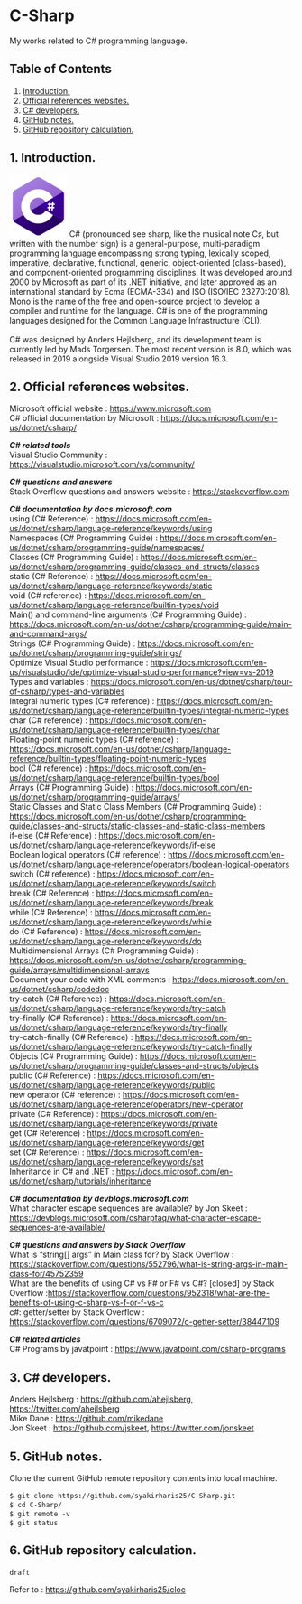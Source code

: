 # C-Sharp
My works related to C# programming language.

## Table of Contents
1. [Introduction.](#introduction)
2. [Official references websites.](#references)
3. [C# developers.](#developers)
4. [GitHub notes.](#github)
5. [GitHub repository calculation.](#calculation)

<a name="introduction"></a>
## 1. Introduction.
<img src="C_Sharp.png" height="110">
C# (pronounced see sharp, like the musical note C♯, but written with the number sign) is a general-purpose, multi-paradigm programming language encompassing strong typing, lexically scoped, imperative, declarative, functional, generic, object-oriented (class-based), and component-oriented programming disciplines. It was developed around 2000 by Microsoft as part of its .NET initiative, and later approved as an international standard by Ecma (ECMA-334) and ISO (ISO/IEC 23270:2018). Mono is the name of the free and open-source project to develop a compiler and runtime for the language. C# is one of the programming languages designed for the Common Language Infrastructure (CLI).
<br /><br />
C# was designed by Anders Hejlsberg, and its development team is currently led by Mads Torgersen. The most recent version is 8.0, which was released in 2019 alongside Visual Studio 2019 version 16.3.

<a name="references"></a>
## 2. Official references websites.
Microsoft official website : https://www.microsoft.com <br />
C# official documentation by Microsoft : https://docs.microsoft.com/en-us/dotnet/csharp/ <br />

**_C# related tools_** <br />
Visual Studio Community : https://visualstudio.microsoft.com/vs/community/ <br />

**_C# questions and answers_** <br />
Stack Overflow questions and answers website : https://stackoverflow.com

**_C# documentation by docs.microsoft.com_** <br />
using (C# Reference) : https://docs.microsoft.com/en-us/dotnet/csharp/language-reference/keywords/using <br />
Namespaces (C# Programming Guide) : https://docs.microsoft.com/en-us/dotnet/csharp/programming-guide/namespaces/ <br />
Classes (C# Programming Guide) : https://docs.microsoft.com/en-us/dotnet/csharp/programming-guide/classes-and-structs/classes <br />
static (C# Reference) : https://docs.microsoft.com/en-us/dotnet/csharp/language-reference/keywords/static <br />
void (C# reference) : https://docs.microsoft.com/en-us/dotnet/csharp/language-reference/builtin-types/void <br />
Main() and command-line arguments (C# Programming Guide) : https://docs.microsoft.com/en-us/dotnet/csharp/programming-guide/main-and-command-args/ <br />
Strings (C# Programming Guide) : https://docs.microsoft.com/en-us/dotnet/csharp/programming-guide/strings/ <br />
Optimize Visual Studio performance : https://docs.microsoft.com/en-us/visualstudio/ide/optimize-visual-studio-performance?view=vs-2019 <br />
Types and variables : https://docs.microsoft.com/en-us/dotnet/csharp/tour-of-csharp/types-and-variables <br />
Integral numeric types (C# reference) : https://docs.microsoft.com/en-us/dotnet/csharp/language-reference/builtin-types/integral-numeric-types <br />
char (C# reference) : https://docs.microsoft.com/en-us/dotnet/csharp/language-reference/builtin-types/char <br />
Floating-point numeric types (C# reference) : https://docs.microsoft.com/en-us/dotnet/csharp/language-reference/builtin-types/floating-point-numeric-types <br />
bool (C# reference) : https://docs.microsoft.com/en-us/dotnet/csharp/language-reference/builtin-types/bool <br />
Arrays (C# Programming Guide) : https://docs.microsoft.com/en-us/dotnet/csharp/programming-guide/arrays/ <br />
Static Classes and Static Class Members (C# Programming Guide) : https://docs.microsoft.com/en-us/dotnet/csharp/programming-guide/classes-and-structs/static-classes-and-static-class-members <br />
if-else (C# Reference) : https://docs.microsoft.com/en-us/dotnet/csharp/language-reference/keywords/if-else <br />
Boolean logical operators (C# reference) : https://docs.microsoft.com/en-us/dotnet/csharp/language-reference/operators/boolean-logical-operators <br />
switch (C# reference) : https://docs.microsoft.com/en-us/dotnet/csharp/language-reference/keywords/switch <br />
break (C# Reference) : https://docs.microsoft.com/en-us/dotnet/csharp/language-reference/keywords/break <br />
while (C# Reference) : https://docs.microsoft.com/en-us/dotnet/csharp/language-reference/keywords/while <br />
do (C# Reference) : https://docs.microsoft.com/en-us/dotnet/csharp/language-reference/keywords/do <br />
Multidimensional Arrays (C# Programming Guide) : https://docs.microsoft.com/en-us/dotnet/csharp/programming-guide/arrays/multidimensional-arrays <br />
Document your code with XML comments : https://docs.microsoft.com/en-us/dotnet/csharp/codedoc <br />
try-catch (C# Reference) : https://docs.microsoft.com/en-us/dotnet/csharp/language-reference/keywords/try-catch <br />
try-finally (C# Reference) : https://docs.microsoft.com/en-us/dotnet/csharp/language-reference/keywords/try-finally <br />
try-catch-finally (C# Reference) : https://docs.microsoft.com/en-us/dotnet/csharp/language-reference/keywords/try-catch-finally <br />
Objects (C# Programming Guide) : https://docs.microsoft.com/en-us/dotnet/csharp/programming-guide/classes-and-structs/objects <br />
public (C# Reference) : https://docs.microsoft.com/en-us/dotnet/csharp/language-reference/keywords/public <br />
new operator (C# reference) : https://docs.microsoft.com/en-us/dotnet/csharp/language-reference/operators/new-operator <br />
private (C# Reference) : https://docs.microsoft.com/en-us/dotnet/csharp/language-reference/keywords/private <br />
get (C# Reference) : https://docs.microsoft.com/en-us/dotnet/csharp/language-reference/keywords/get <br />
set (C# Reference) : https://docs.microsoft.com/en-us/dotnet/csharp/language-reference/keywords/set <br />
Inheritance in C# and .NET : https://docs.microsoft.com/en-us/dotnet/csharp/tutorials/inheritance <br />

**_C# documentation by devblogs.microsoft.com_** <br />
What character escape sequences are available? by Jon Skeet : https://devblogs.microsoft.com/csharpfaq/what-character-escape-sequences-are-available/ <br />

**_C# questions and answers by Stack Overflow_** <br />
What is “string[] args” in Main class for? by Stack Overflow : https://stackoverflow.com/questions/552796/what-is-string-args-in-main-class-for/45752359 <br />
What are the benefits of using C# vs F# or F# vs C#? [closed] by Stack Overflow :https://stackoverflow.com/questions/952318/what-are-the-benefits-of-using-c-sharp-vs-f-or-f-vs-c <br />
c#: getter/setter by Stack Overflow : https://stackoverflow.com/questions/6709072/c-getter-setter/38447109 <br />

**_C# related articles_** <br />
C# Programs by javatpoint : https://www.javatpoint.com/csharp-programs <br />

<a name="developers"></a>
## 3. C# developers.
Anders Hejlsberg : https://github.com/ahejlsberg, https://twitter.com/ahejlsberg <br />
Mike Dane : https://github.com/mikedane <br />
Jon Skeet : https://github.com/jskeet, https://twitter.com/jonskeet <br />
 
<a name="github"></a>
## 5. GitHub notes.
Clone the current GitHub remote repository contents into local machine.
```
$ git clone https://github.com/syakirharis25/C-Sharp.git
$ cd C-Sharp/
$ git remote -v
$ git status
```

<a name="calculation"></a>
## 6. GitHub repository calculation.
```
draft
```
Refer to : https://github.com/syakirharis25/cloc
